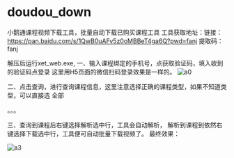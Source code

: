 # doudou_down
小鹅通课程视频下载工具，批量自动下载已购买课程工具
工具获取地址：链接：https://pan.baidu.com/s/1QwB0uAFv5z0oMBBeT4ga6Q?pwd=fanj 提取码：fanj 

解压后运行xet_web.exe,
一、输入课程绑定的手机号，点获取验证码，填入收到的验证码点登录
这里用H5页面的微信扫码登录效果是一样的。
![a0](https://github.com/doudouDown/doudou_down/assets/105267298/b902a686-1939-49b7-8feb-756cf1063283)

二、点击查询，进行查询课程信息，这里注意选择正确的课程类型，如果不知道类型，可以直接选 全部

。。。

三、查询到课程后右键选择解析选中行，工具会自动解析， 解析到课程到依然右键选择下载选中行，工具便可自动批量下载视频了。
最终效果：

![a3](https://github.com/doudouDown/doudou_down/assets/105267298/3f6e7b48-2cb6-4259-b20b-c2d5304165b1)
